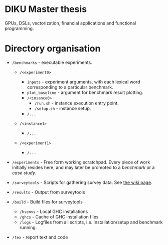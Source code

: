 DIKU Master thesis
==================

GPUs, DSLs, vectorization, financial applications and functional programming.


Directory organisation
======================

* `/benchmarks` - executable experiments.
  - `/<experiment0>`
    * `inputs` - experiment arguments, with each lexical word corresponding to a particular benchmark.
    * `plot_baseline` - argument for benchmark result plotting.
    * `/<insance0>`
      - `/run.sh` - instance execution entry point.
      - `/setup.sh` - instance setup.
    * `/...`

  - `/<instance1>`
    - `/...`

  - `/<experiment1>`
    - `/...`

* `/experiments` - Free form working scratchpad. Every piece of work initially resides here, and may later be promoted to a *benchmark* or a *case study*.

* `/surveytools` - Scripts for gathering survey data. See [the wiki page](vectorprogramming/wiki/Surveytools).

* `/results` - Output from surveytools

* `/build` - Build files for surveytools
  - `/hsenvs` - Local GHC installations
  - `/ghcs` - Cache of GHC installation files
  - `/logs` - Logfiles from all scripts, i.e. installation/setup and benchmark running.

* `/tex` - report text and code
